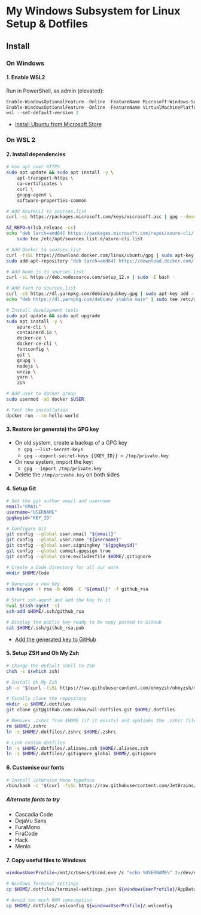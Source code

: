 My Windows Subsystem for Linux Setup & Dotfiles
===============================================

Install
-------

### On Windows

#### 1. Enable WSL2

Run in PowerShell, as admin (elevated):

```ps1
Enable-WindowsOptionalFeature -Online -FeatureName Microsoft-Windows-Subsystem-Linux
Enable-WindowsOptionalFeature -Online -FeatureName VirtualMachinePlatform
wsl --set-default-version 2
```

- [Install Ubuntu from Microsoft Store](https://www.microsoft.com/en-au/p/ubuntu/9nblggh4msv6)

### On WSL 2

#### 2. Install dependencies

```bash
# Use apt over HTTPS
sudo apt update && sudo apt install -y \
    apt-transport-https \
    ca-certificates \
    curl \
    gnupg-agent \
    software-properties-common

# Add AzureCLI to sources.list
curl -sL https://packages.microsoft.com/keys/microsoft.asc | gpg --dearmor | sudo tee /etc/apt/trusted.gpg.d/microsoft.gpg > /dev/null

AZ_REPO=$(lsb_release -cs)
echo "deb [arch=amd64] https://packages.microsoft.com/repos/azure-cli/ $AZ_REPO main" |
    sudo tee /etc/apt/sources.list.d/azure-cli.list

# Add Docker to sources.list
curl -fsSL https://download.docker.com/linux/ubuntu/gpg | sudo apt-key add -
sudo add-apt-repository "deb [arch=amd64] https://download.docker.com/linux/ubuntu $(lsb_release -cs) stable"

# Add Node.js to sources.list
curl -sL https://deb.nodesource.com/setup_12.x | sudo -E bash -

# Add Yarn to sources.list
curl -sS https://dl.yarnpkg.com/debian/pubkey.gpg | sudo apt-key add -
echo "deb https://dl.yarnpkg.com/debian/ stable main" | sudo tee /etc/apt/sources.list.d/yarn.list

# Install development tools
sudo apt update && sudo apt upgrade
sudo apt install -y \
    azure-cli \
    containerd.io \
    docker-ce \
    docker-ce-cli \
    fontconfig \
    git \
    gnupg \
    nodejs \
    unzip \
    yarn \
    zsh

# Add user to docker group
sudo usermod -aG docker $USER

# Test the installation
docker run --rm hello-world
```

#### 3. Restore (or generate) the GPG key

- On old system, create a backup of a GPG key
  - `gpg --list-secret-keys`
  - `gpg --export-secret-keys {{KEY_ID}} > /tmp/private.key`
- On new system, import the key:
  - `gpg --import /tmp/private.key`
- Delete the `/tmp/private.key` on both sides

#### 4. Setup Git

```bash
# Set the git author email and username
email="EMAIL"
username="USERNAME"
gpgkeyid="KEY_ID"

# Configure Git
git config --global user.email "${email}"
git config --global user.name "${username}"
git config --global user.signingkey "${gpgkeyid}"
git config --global commit.gpgsign true
git config --global core.excludesfile $HOME/.gitignore

# Create a Code directory for all our work
mkdir $HOME/Code

# Generate a new key
ssh-keygen -t rsa -b 4096 -C "${email}" -f github_rsa

# Start ssh-agent and add the key to it
eval $(ssh-agent -s)
ssh-add $HOME/.ssh/github_rsa

# Display the public key ready to be copy pasted to GitHub
cat $HOME/.ssh/github_rsa.pub
```

- [Add the generated key to GitHub](https://github.com/settings/ssh/new)

#### 5. Setup ZSH and Oh My Zsh

```bash
# Change the default shell to ZSH
chsh -s $(which zsh)

# Install Oh My Zsh
sh -c "$(curl -fsSL https://raw.githubusercontent.com/ohmyzsh/ohmyzsh/master/tools/install.sh)"

# Finally clone the repository
mkdir -p $HOME/.dotfiles
git clone git@github.com:zahav/wsl-dotfiles.git $HOME/.dotfiles

# Removes .zshrc from $HOME (if it exists) and symlinks the .zshrc file from the .dotfiles
rm $HOME/.zshrc
ln -s $HOME/.dotfiles/.zshrc $HOME/.zshrc

# Link custom dotfiles
ln -s $HOME/.dotfiles/.aliases.zsh $HOME/.aliases.zsh
ln -s $HOME/.dotfiles/.gitignore_global $HOME/.gitignore
```

#### 6. Customise our fonts

```bash
# Install JetBrains Mono typeface
/bin/bash -c "$(curl -fsSL https://raw.githubusercontent.com/JetBrains/JetBrainsMono/master/install_manual.sh)"
```

##### Alternate fonts to try

- Cascadia Code
- DejaVu Sans
- FuraMono
- FiraCode
- Hack
- Menlo

#### 7. Copy useful files to Windows

```bash
windowsUserProfile=/mnt/c/Users/$(cmd.exe /c "echo %USERNAME%" 2>/dev/null | tr -d '\r')

# Windows Terminal settings
cp $HOME/.dotfiles/terminal-settings.json ${windowsUserProfile}/AppData/Local/Packages/Microsoft.WindowsTerminal_8wekyb3d8bbwe/LocalState/settings.json

# Avoid too much RAM consumption
cp $HOME/.dotfiles/.wslconfig ${windowsUserProfile}/.wslconfig
```